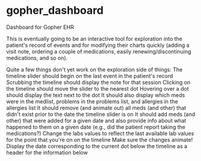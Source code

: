 gopher_dashboard
================

Dashboard for Gopher EHR

This is eventually going to be an interactive tool for exploration into the patient's record of events and for modifying their charts quickly (adding a visit note, ordering a couple of medications, easily renewing/discontinuing medications, and so on).

Quite a few things don't yet work on the exploration side of things:
The timeline slider should begin on the last event in the patient's record
Scrubbing the timeline should display the note for that session
Clicking on the timeline should move the slider to the nearest dot
Hovering over a dot should display the text next to the dot
It should also display which meds were in the medlist, problems in the problems list, and allergies in the allergies list
It should remove (and animate out) all meds (and other) that didn't exist prior to the date the timeline slider is on
It should add meds (and other) that were added for a given date and also provide info about what happened to them on a given date (e.g., did the patient report taking the medications?)
Change the labs values to reflect the last available lab values for the point that you're on on the timeline
Make sure the changes animate!
Display the date corresponding to the current dot below the timeline as a header for the information below



